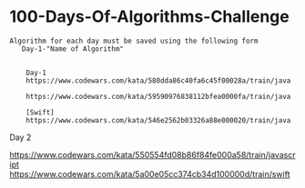 # 100-Days-Of-Algorithms-Challenge
    Algorithm for each day must be saved using the following form
       Day-1-"Name of Algorithm"
       
       
        Day-1
        https://www.codewars.com/kata/580dda86c40fa6c45f00028a/train/java
        
        https://www.codewars.com/kata/59590976838112bfea0000fa/train/java

        [Swift]
        https://www.codewars.com/kata/546e2562b03326a88e000020/train/java


Day 2

https://www.codewars.com/kata/550554fd08b86f84fe000a58/train/javascript
https://www.codewars.com/kata/5a00e05cc374cb34d100000d/train/swift
